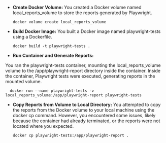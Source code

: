


- **Create Docker Volume:**
You created a Docker volume named local_reports_volume to store the reports generated by Playwright.


      docker volume create local_reports_volume
- **Build Docker Image:**
   You built a Docker image named playwright-tests using a Dockerfile.


      docker build -t playwright-tests .
- **Run Container and Generate Reports:**

You ran the playwright-tests container, mounting the local_reports_volume volume to the /app/playwright-report directory inside the container.
Inside the container, Playwright tests were executed, generating reports in the mounted volume.

      docker run --name playwright-tests -v local_reports_volume:/app/playwright-report playwright-tests

- **Copy Reports from Volume to Local Directory:**
  You attempted to copy the reports from the Docker volume to your local machine using the docker cp command.
However, you encountered some issues, likely because the container had already terminated, or the reports were not located where you expected.

 
      docker cp playwright-tests:/app/playwright-report .

